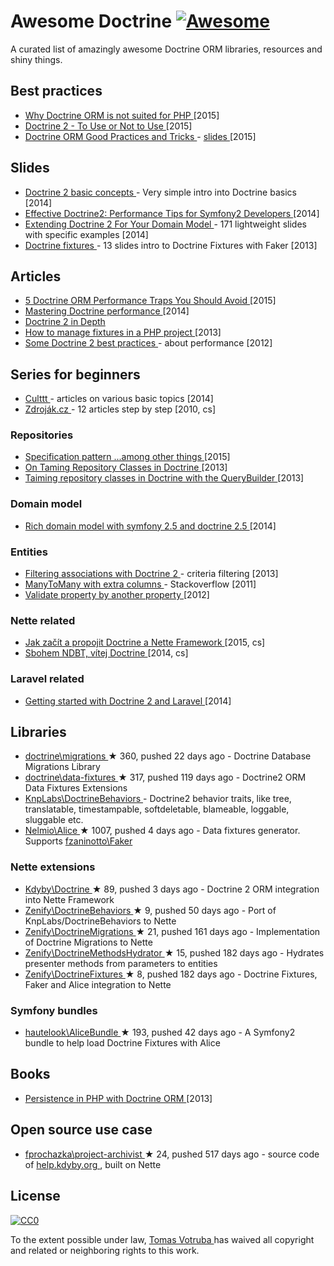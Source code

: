 <h1>
 Awesome Doctrine
 <a href="https://github.com/sindresorhus/awesome">
  <img alt="Awesome" src="https://cdn.rawgit.com/sindresorhus/awesome/d7305f38d29fed78fa85652e3a63e154dd8e8829/media/badge.svg"/>
 </a>
</h1>
<p>
 A curated list of amazingly awesome Doctrine ORM libraries, resources and shiny things.
</p>
<h2>
 Best practices
</h2>
<ul>
 <li>
  <a href="http://blog.bemycto.com/software-architecture/2015-05-17/doctrine-orm-not-suited-php/">
   Why Doctrine ORM is not suited for PHP
  </a>
  [2015]
 </li>
 <li>
  <a href="https://qafoo.com/resources/presentations/symfony_live_london_2015/doctrine2_to_use_or_not_to_use.html">
   Doctrine 2 - To Use or Not to Use
  </a>
  [2015]
 </li>
 <li>
  <a href="https://vimeo.com/134178140">
   Doctrine ORM Good Practices and Tricks
  </a>
  -
  <a href="http://ocramius.github.io/doctrine-best-practices/#/">
   slides
  </a>
  [2015]
 </li>
</ul>
<h2>
 Slides
</h2>
<ul>
 <li>
  <a href="https://prezi.com/v3rhah2gqfvp/doctrine2-basic-concepts/">
   Doctrine 2 basic concepts
  </a>
  - Very simple intro into Doctrine basics [2014]
 </li>
 <li>
  <a href="http://pt.slideshare.net/marcinchwedziak/effective-doctrine2-performance-tips-for-symfony2-developers-33907944">
   Effective Doctrine2: Performance Tips for Symfony2 Developers
  </a>
  [2014]
 </li>
 <li>
  <a href="https://speakerdeck.com/player/50548d22bf73df0002051b1f">
   Extending Doctrine 2 For Your Domain Model
  </a>
  - 171 lightweight slides with specific examples [2014]
 </li>
 <li>
  <a href="http://www.slideshare.net/bill16301/doctrine-fixtures">
   Doctrine fixtures
  </a>
  - 13 slides intro to Doctrine Fixtures with Faker [2013]
 </li>
</ul>
<h2>
 Articles
</h2>
<ul>
 <li>
  <a href="https://tideways.io/profiler/blog/5-doctrine-orm-performance-traps-you-should-avoid">
   5 Doctrine ORM Performance Traps You Should  Avoid
  </a>
  [2015]
 </li>
 <li>
  <a href="http://labs.octivi.com/mastering-symfony2-performance-doctrine/">
   Mastering Doctrine performance
  </a>
  [2014]
 </li>
 <li>
  <a href="http://www.krueckeberg.org/notes/d2.html">
   Doctrine 2 in Depth
  </a>
 </li>
 <li>
  <a href="http://www.theodo.fr/blog/2013/08/managing-fixtures/">
   How to manage fixtures in a PHP project
  </a>
  [2013]
 </li>
 <li>
  <a href="http://www.uvd.co.uk/blog/some-doctrine-2-best-practices/">
   Some Doctrine 2 best practices
  </a>
  - about performance [2012]
 </li>
</ul>
<h2>
 Series for beginners
</h2>
<ul>
 <li>
  <a href="http://culttt.com/search/?q=doctrine">
   Culttt
  </a>
  - articles on various basic topics [2014]
 </li>
 <li>
  <a href="http://www.zdrojak.cz/serialy/doctrine-2/">
   Zdroják.cz
  </a>
  - 12 articles step by step [2010, cs]
 </li>
</ul>
<h3>
 Repositories
</h3>
<ul>
 <li>
  <a href="http://blog.kevingomez.fr/2015/02/07/on-taming-repository-classes-in-doctrine-among-other-things/">
   Specification pattern ...among other things
  </a>
  [2015]
 </li>
 <li>
  <a href="http://www.whitewashing.de/2013/03/04/doctrine_repositories.html">
   On Taming Repository Classes in Doctrine
  </a>
  [2013]
 </li>
 <li>
  <a href="http://dev.imagineeasy.com/post/44139111915/taiming-repository-classes-in-doctrine-with-the">
   Taiming repository classes in Doctrine with the QueryBuilder
  </a>
  [2013]
 </li>
</ul>
<h3>
 Domain model
</h3>
<ul>
 <li>
  <a href="http://www.slideshare.net/_leopro_/rich-domain-model-with-symfony-25-and-doctrine-25">
   Rich domain model with symfony 2.5 and doctrine 2.5
  </a>
  [2014]
 </li>
</ul>
<h3>
 Entities
</h3>
<ul>
 <li>
  <a href="http://www.boxuk.com/blog/filtering-associations-with-doctrine-2/">
   Filtering associations with Doctrine 2
  </a>
  - criteria filtering [2013]
 </li>
 <li>
  <a href="http://stackoverflow.com/questions/3542243/doctrine2-best-way-to-handle-many-to-many-with-extra-columns-in-reference-table">
   ManyToMany with extra columns
  </a>
  - Stackoverflow [2011]
 </li>
 <li>
  <a href="http://stackoverflow.com/questions/12260705/validate-a-property-dependent-on-another-property-symfony-2">
   Validate property by another property
  </a>
  [2012]
 </li>
</ul>
<h3>
 Nette related
</h3>
<ul>
 <li>
  <a href="http://blog.honzacerny.com/post/3-jak-zacit-a-propojit-doctrine-a-nette-framework">
   Jak začít a propojit Doctrine a Nette Framework
  </a>
  [2015, cs]
 </li>
 <li>
  <a href="http://www.zeminem.cz/sbohem-ndbt-vitej-doctrine">
   Sbohem NDBT, vítej Doctrine
  </a>
  [2014, cs]
 </li>
</ul>
<h3>
 Laravel related
</h3>
<ul>
 <li>
  <a href="http://culttt.com/2014/06/30/getting-started-doctrine-2-laravel/">
   Getting started with Doctrine 2 and Laravel
  </a>
  [2014]
 </li>
</ul>
<h2>
 Libraries
</h2>
<ul>
 <li>
  <a href="https://github.com/doctrine/migrations">
   doctrine\migrations
  </a>
  <span>
   &#9733 360, pushed 22 days ago
  </span>
  - Doctrine Database Migrations Library
 </li>
 <li>
  <a href="https://github.com/doctrine/data-fixtures">
   doctrine\data-fixtures
  </a>
  <span>
   &#9733 317, pushed 119 days ago
  </span>
  - Doctrine2 ORM Data Fixtures Extensions
 </li>
 <li>
  <a href="https://github.com/KnpLabs/DoctrineBehaviors/">
   KnpLabs\DoctrineBehaviors
  </a>
  - Doctrine2 behavior traits, like tree, translatable, timestampable, softdeletable, blameable, loggable, sluggable etc.
 </li>
 <li>
  <a href="https://github.com/nelmio/alice">
   Nelmio\Alice
  </a>
  <span>
   &#9733 1007, pushed 4 days ago
  </span>
  - Data fixtures generator. Supports
  <a href="https://github.com/fzaninotto/Faker">
   fzaninotto\Faker
  </a>
 </li>
</ul>
<h3>
 Nette extensions
</h3>
<ul>
 <li>
  <a href="https://github.com/Kdyby/Doctrine">
   Kdyby\Doctrine
  </a>
  <span>
   &#9733 89, pushed 3 days ago
  </span>
  - Doctrine 2 ORM integration into Nette Framework
 </li>
 <li>
  <a href="https://github.com/Zenify/DoctrineBehaviors">
   Zenify\DoctrineBehaviors
  </a>
  <span>
   &#9733 9, pushed 50 days ago
  </span>
  - Port of KnpLabs/DoctrineBehaviors to Nette
 </li>
 <li>
  <a href="https://github.com/Zenify/DoctrineMigrations">
   Zenify\DoctrineMigrations
  </a>
  <span>
   &#9733 21, pushed 161 days ago
  </span>
  - Implementation of Doctrine Migrations to Nette
 </li>
 <li>
  <a href="https://github.com/Zenify/DoctrineMethodsHydrator">
   Zenify\DoctrineMethodsHydrator
  </a>
  <span>
   &#9733 15, pushed 182 days ago
  </span>
  - Hydrates presenter methods from parameters to entities
 </li>
 <li>
  <a href="https://github.com/Zenify/DoctrineFixtures">
   Zenify\DoctrineFixtures
  </a>
  <span>
   &#9733 8, pushed 182 days ago
  </span>
  - Doctrine Fixtures, Faker and Alice integration to Nette
 </li>
</ul>
<h3>
 Symfony bundles
</h3>
<ul>
 <li>
  <a href="https://github.com/hautelook/AliceBundle">
   hautelook\AliceBundle
  </a>
  <span>
   &#9733 193, pushed 42 days ago
  </span>
  - A Symfony2 bundle to help load Doctrine Fixtures with Alice
 </li>
</ul>
<h2>
 Books
</h2>
<ul>
 <li>
  <a href="http://www.amazon.com/Persistence-PHP-Doctrine-K%C3%A9vin-Dunglas/dp/1782164103">
   Persistence in PHP with Doctrine ORM
  </a>
  [2013]
 </li>
</ul>
<h2>
 Open source use case
</h2>
<ul>
 <li>
  <a href="https://github.com/fprochazka/project-archivist">
   fprochazka\project-archivist
  </a>
  <span>
   &#9733 24, pushed 517 days ago
  </span>
  - source code of
  <a href="https://help.kdyby.org/">
   help.kdyby.org
  </a>
  , built on Nette
 </li>
</ul>
<h2>
 License
</h2>
<p>
 <a href="https://creativecommons.org/publicdomain/zero/1.0/">
  <img alt="CC0" src="https://i.creativecommons.org/p/zero/1.0/88x31.png"/>
 </a>
</p>
<p>
 To the extent possible under law,
 <a href="http://tomasvotruba.cz">
  Tomas Votruba
 </a>
 has waived all copyright and related or neighboring rights to this work.
</p>
